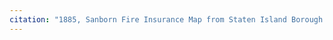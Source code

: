```yaml
---
citation: "1885, Sanborn Fire Insurance Map from Staten Island Borough Of Richmond, Richmond County, New York. Sanborn Map Company, Jul. [Map] Retrieved from the Library of Congress, https://www.loc.gov/item/sanborn06213_001/, p26, cropped and highlighted in red."
---
```



